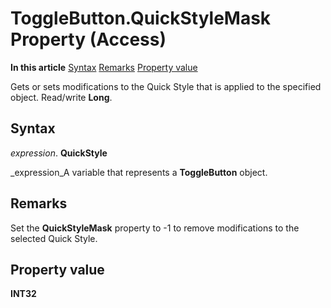 
# ToggleButton.QuickStyleMask Property (Access)

 **In this article**
 [Syntax](#sectionSection0)
 [Remarks](#sectionSection1)
 [Property value](#sectionSection2)


Gets or sets modifications to the Quick Style that is applied to the specified object. Read/write  **Long**.

## Syntax
<a name="sectionSection0"> </a>

 _expression_. **QuickStyle**

 _expression_A variable that represents a  **ToggleButton** object.


## Remarks
<a name="sectionSection1"> </a>

Set the  **QuickStyleMask** property to -1 to remove modifications to the selected Quick Style.


## Property value
<a name="sectionSection2"> </a>

 **INT32**

